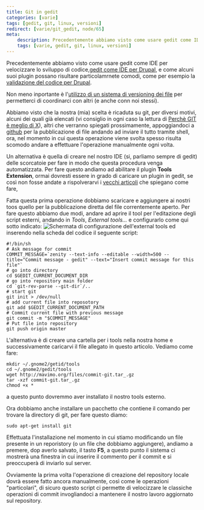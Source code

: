 ```yaml
---
title: Git in gedit
categories: [varie]
tags: [gedit, git, linux, versioni]
redirect: [varie/git_gedit, node/65]
meta:
    description: Precedentemente abbiamo visto come usare gedit come IDE per velocizzare lo sviluppo di codice,<a href="/drupal/coding_drupal_gedit_ancora_snippet">gedit come IDE per Drupal</a>, e come alcuni suoi plugin possano risultare particolamrnete comodi, come per esempio la <a href="/drupal/controllo_codice_drupal_gedit">validazione del codice per Drupal</a>.
    tags: [varie, gedit, git, linux, versioni]
---
```

Precedentemente abbiamo visto come usare gedit come IDE per velocizzare lo sviluppo di codice,<a href="/drupal/coding_drupal_gedit_ancora_snippet">gedit come IDE per Drupal</a>, e come alcuni suoi plugin possano risultare particolamrnete comodi, come per esempio la <a href="/drupal/controllo_codice_drupal_gedit">validazione del codice per Drupal</a>.

Non meno inportante è l'<a href="/varie/cvs_svn_git">utilizzo di un sistema di versioning dei file</a> per permetterci di coordinarci con altri (e anche conn noi stessi).
<!--break-->
Abbiamo visto che la nostra (mia) scelta è ricaduta su git, per diversi motivi, alcuni dei quali già elencati (vi consiglio in ogni caso la lettura di <a href="http://it.whygitisbetterthanx.com">Perchè GIT è meglio di X</a>), altri che verranno spiegati prossimamente, appoggiandoci a <a href="http://github.com/">github</a> per la pubblicazione di file andando ad inviare il tutto tramite shell, ora, nel momento in cui questa operazione viene svolta spesso risulta scomodo andare a effettuare l'operazione manualmente ogni volta.

Un alternativa è quella di creare nel nostro IDE (si, parliamo sempre di gedit) delle scorcatoie per fare in modo che questa procedura venga automatizzata. Per fare questo andiamo ad abilitare il plugin **Tools Extension**, ormai dovresti essere in grado di caricare un plugin in gedit, se così non fosse andate a rispolverarvi i <a href="/drupal/autocompletamento_drupal_gedit">vecchi articoli</a> che spiegano come fare,

Fatta questa prima operazione dobbiamo scaricare e aggiungere ai nostri toos quello per la pubblicazione diretta del file correntemente aperto. Per fare questo abbiamo due modi, andare ad aprire il tool per l'editazione degli script esterni, andando in _Tools_, _External tools..._ e configurarlo come qui sotto indicato:
<img src="/files/gedit-et-git.png" alt="Schermata di configurazione dell'external tools" />
ed inserendo nella scheda del codice il seguente script:
~~~language-php
#!/bin/sh
# Ask message for commit
COMMIT_MESSAGE=`zenity --text-info --editable --width=500 --title="Commit message - gedit" --text="Insert commit message for this file"`
# go into directory
cd $GEDIT_CURRENT_DOCUMENT_DIR
# go into repository main folder
cd `git-rev-parse --git-dir`/..
# start git
git init > /dev/null
# add current file into reposotory
git add $GEDIT_CURRENT_DOCUMENT_PATH
# Commit current file with previous message
git commit -m "$COMMIT_MESSAGE"
# Put file into repository
git push origin master
~~~


L'alternativa è di creare una cartella per i tools nella nostra home e successivamente caricarvi il file allegato in questo articolo. Vediamo come fare:
~~~language-php
mkdir ~/.gnome2/getid/tools
cd ~/.gnome2/gedit/tools
wget http://mavimo.org/files/commit-git.tar_.gz
tar -xzf commit-git.tar_.gz
chmod +x *
~~~

a questo punto dovremmo aver installato il nostro tools esterno.

Ora dobbiamo anche installare un pacchetto che contiene il comando per trovare la directory di git, per fare questo diamo:
~~~language-php
sudo apt-get install git

~~~


Effettuata l'installazione nel momento in cui stiamo modificando un file presente in un reporistory (o un file che dobbiamo aggiungere), andiamo a premere, dop averlo salvato, il tasto **F5**, a questo punto il sistema ci mostrerà  una finestra in cui inserire il commento per il commit e si preoccuperà di inviarlo sul server.

Ovviamente la prima volta l'operazione di creazione del repository locale dovrà essere fatto ancora manualmente, così come le operazioni "particolari", di sicuro questo script ci permette di velocizzare le classiche operazioni di commit invogliandoci a mantenere il nostro lavoro aggiornato sul repository.
